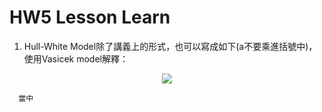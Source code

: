 # HW5 Lesson Learn

1. Hull-White Model除了講義上的形式，也可以寫成如下(a不要乘進括號中)，使用Vasicek model解釋：
<p align="center">
  <img src="https://render.githubusercontent.com/render/math?math=dr=a[\theta(t)/a-r] \times dt %2B \sigma \times dz">
</p>

      當中

